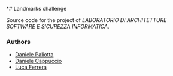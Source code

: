 *# Landmarks challenge

Source code for the project of *LABORATORIO DI ARCHITETTURE SOFTWARE E SICUREZZA INFORMATICA*.

### Authors 

* [Daniele Paliotta](https://github.com/dpstart)
* [Daniele Cappuccio](https://github.com/daniele-cappuccio)
* [Luca Ferrera](https://github.com/Luca-Ferrera)
